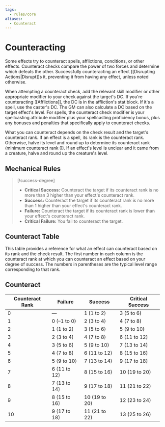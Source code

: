 ```yaml
---
tags:
  - rules/core
aliases:
  - Counteract
---
```

# Counteracting

Some effects try to counteract spells, afflictions, conditions, or other effects. Counteract checks compare the power of two forces and determine which defeats the other. Successfully counteracting an effect [[Disrupting Actions|Disrupt]]s it, preventing it from having any effect, unless noted otherwise.  
  
When attempting a counteract check, add the relevant skill modifier or other appropriate modifier to your check against the target's DC. If you're counteracting [[Afflictions]], the DC is in the affliction's stat block. If it's a spell, use the caster's DC. The GM can also calculate a DC based on the target effect's level. For spells, the counteract check modifier is your spellcasting attribute modifier plus your spellcasting proficiency bonus, plus any bonuses and penalties that specifically apply to counteract checks.  
  
What you can counteract depends on the check result and the target's counteract rank. If an effect is a spell, its rank is the counteract rank. Otherwise, halve its level and round up to determine its counteract rank (minimum counteract rank 0). If an effect's level is unclear and it came from a creature, halve and round up the creature's level.

## Mechanical Rules

> [!success-degree] 
>- **Critical Success:** Counteract the target if its counteract rank is no more than 3 higher than your effect's counteract rank.
>- **Success:** Counteract the target if its counteract rank is no more than 1 higher than your effect's counteract rank.
>- **Failure:** Counteract the target if its counteract rank is lower than your effect's counteract rank.
>- **Critical Failure:** You fail to counteract the target.


## Counteract Table

This table provides a reference for what an effect can counteract based on its rank and the check result. The first number in each column is the counteract rank at which you can counteract an effect based on your degree of success. The numbers in parentheses are the typical level range corresponding to that rank.

## Counteract

|**Counteract Rank**|**Failure**|**Success**|**Critical Success**|
|---|---|---|---|
|0|—|1 (1 to 2)|3 (5 to 6)|
|1|0 (–1 to 0)|2 (3 to 4)|4 (7 to 8)|
|2|1 (1 to 2)|3 (5 to 6)|5 (9 to 10)|
|3|2 (3 to 4)|4 (7 to 8)|6 (11 to 12)|
|4|3 (5 to 6)|5 (9 to 10)|7 (13 to 14)|
|5|4 (7 to 8)|6 (11 to 12)|8 (15 to 16)|
|6|5 (9 to 10)|7 (13 to 14)|9 (17 to 18)|
|7|6 (11 to 12)|8 (15 to 16)|10 (19 to 20)|
|8|7 (13 to 14)|9 (17 to 18)|11 (21 to 22)|
|9|8 (15 to 16)|10 (19 to 20)|12 (23 to 24)|
|10|9 (17 to 18)|11 (21 to 22)|13 (25 to 26)|